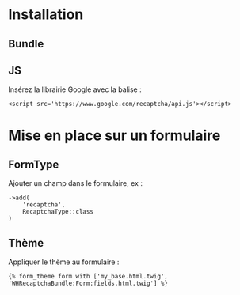 # Installation
## Bundle
## JS
Insérez la librairie Google avec la balise </head> :
    
    <script src='https://www.google.com/recaptcha/api.js'></script>
    
# Mise en place sur un formulaire
## FormType
Ajouter un champ dans le formulaire, ex :

    ->add(
        'recaptcha',
        RecaptchaType::class
    )

## Thème
Appliquer le thème au formulaire :

    {% form_theme form with ['my_base.html.twig', 'WHRecaptchaBundle:Form:fields.html.twig'] %}